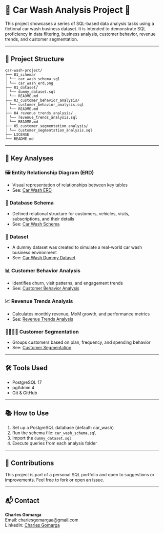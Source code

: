 # 🚗 Car Wash Analysis Project 🚗

This project showcases a series of SQL-based data analysis tasks using a fictional car wash business dataset.
It is intended to demonstrate SQL proficiency in data filtering, business analysis, customer behavior, revenue trends, and customer segmentation.

---

## 📁 Project Structure
```
car-wash-project/
├── 01_schema/
│ └── car_wash_schema.sql
│ └── car_wash_erd.png
├── 01_dataset/
│ └── dummy_dataset.sql
│ └── README.md
├── 03_customer_behavior_analysis/
│ └── customer_behavior_analysis.sql
│ └── README.md
├── 04_revenue_trends_analysis/
│ └── revenue_trends_analysis.sql
│ └── README.md
├── 05_customer_segmentation_analysis/
│ └── customer_segmentation_analysis.sql
├── LICENSE
└── README.md
```
---

## 📌 Key Analyses

### 🖼️ Entity Relationship Diagram (ERD)
- Visual representation of relationships between key tables
- See: [Car Wash ERD](./01_car_wash_schema/car_wash_erd.png)

### 🧱 Database Schema
- Defined relational structure for customers, vehicles, visits, subscriptions, and their details
- See: [Car Wash Schema](./01_car_wash_schema/car_wash_schema.sql)

### 📄 Dataset
- A dummy dataset was created to simulate a real-world car wash business environment
- See: [Car Wash Dummy Dataset](./02_dataset/dummy_data.sql)

### 📊 Customer Behavior Analysis
- Identifies churn, visit patterns, and engagement trends
- See: [Customer Behavior Analysis](./03_customer_behavior_analysis)

### 📈 Revenue Trends Analysis
- Calculates monthly revenue, MoM growth, and performance metrics
- See: [Revenue Trends Analysis](./04_revenue_trends_analysis)

### 👨‍👩‍👧‍👦 Customer Segmentation
- Groups customers based on plan, frequency, and spending behavior
- See: [Customer Segmentation](./05_customer_segmentation_analysis)

---

## 🛠️ Tools Used
- PostgreSQL 17
- pgAdmin 4
- Git & GitHub

---

## 📚 How to Use
1. Set up a PostgreSQL database (default: car_wash)
2. Run the schema file: `car_wash_schema.sql`
3. Import the `dummy_dataset.sql`
4. Execute queries from each analysis folder

---

## 🤝 Contributions
This project is part of a personal SQL portfolio and open to suggestions or improvements. Feel free to fork or open an issue.

---

## 📬 Contact
**Charles Gomarga**  
Email: [charlesgomargaa@gmail.com](mailto:charlesgomargaa@gmail.com)  
LinkedIn: [Charles Gomarga](https://www.linkedin.com/in/charlesgomarga/)  

